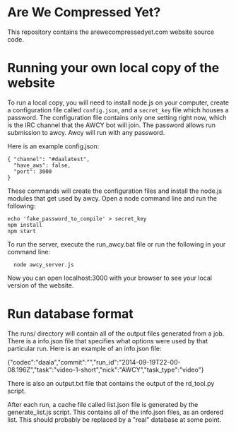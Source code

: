 Are We Compressed Yet?
====
This repository contains the arewecompressedyet.com website source code.

Running your own local copy of the website
===
To run a local copy, you will need to install node.js on your computer, create a configuration
file called `config.json`, and a `secret_key` file which houses a password. The configuration
file contains only one setting right now, which is the IRC channel that the AWCY bot will join. The
password allows run submission to awcy. Awcy will run with any password.

Here is an example config.json:

```
{ "channel": "#daalatest",
  "have_aws": false,
  "port": 3000
}
```

These commands will create the configuration files and install the node.js modules that get used by
awcy. Open a node command line and run the following:

```
echo 'fake_password_to_compile' > secret_key
npm install
npm start
```

To run the server, execute the run_awcy.bat file
or run the following in your command line:
```
  node awcy_server.js
```
Now you can open localhost:3000 with your browser to see your local version of the website.

Run database format
===
The runs/ directory will contain all of the output files generated from a job. There is a info.json file that specifies what options were used by that particular run. Here is an example of an info.json file:

  {"codec":"daala","commit":"","run_id":"2014-09-19T22-00-08.196Z","task":"video-1-short","nick":"AWCY","task_type":"video"}

There is also an output.txt file that contains the output of the rd_tool.py script.

After each run, a cache file called list.json file is generated by the generate_list.js script. This contains all of the info.json files, as an ordered list. This should probably be replaced by a "real" database at some point.
